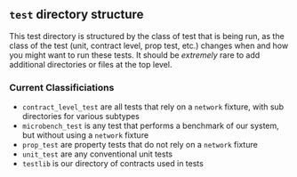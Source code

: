 ## `test` directory structure

This test directory is structured by the class of test that is being run, as the class
of the test (unit, contract level, prop test, etc.) changes when and how you might want
to run these tests. It should be _extremely_ rare to add additional directories or files
at the top level.

### Current Classificiations

* `contract_level_test` are all tests that rely on a `network` fixture, with sub directories
  for various subtypes
* `microbench_test` is any test that performs a benchmark of our system, but without using a
  `network` fixture
* `prop_test` are property tests that do not rely on a `network` fixture
* `unit_test` are any conventional unit tests
* `testlib` is our directory of contracts used in tests
